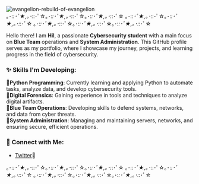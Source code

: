 
![evangelion-rebuild-of-evangelion](https://github.com/user-attachments/assets/a4abe7cd-49b2-4e33-8a8a-c1f8dbc9d60f)<br>
｡･:*:･ﾟ★,｡･:*:･ﾟ☆｡･:*:･ﾟ★,｡･:*:･ﾟ☆｡･:*:･ﾟ★,｡･:*:･ﾟ☆ ｡･:*:･ﾟ★,｡･:*:･ﾟ☆｡･:*:･ﾟ★,｡･:*:･ﾟ☆ ｡･:*:･ﾟ★,｡･:*:･ﾟ☆｡･:*:･ﾟ★,｡･:*:･ﾟ☆｡･:*:･ﾟ★,｡･:*:･ﾟ☆

Hello there! I am **Hil**, a passionate **Cybersecurity student** with a main focus on **Blue Team** operations and **System Administration**.
This GitHub profile serves as my portfolio, where I showcase my journey, projects, and learning progress in the field of cybersecurity.

### ✨ **Skills I'm Developing:**

🖤**Python Programming**: Currently learning and applying Python to automate tasks, analyze data, and develop cybersecurity tools.
<br>
🖤**Digital Forensics**: Gaining experience in tools and techniques to analyze digital artifacts.
<br>
🖤**Blue Team Operations**: Developing skills to defend systems, networks, and data from cyber threats.
<br>
🖤**System Administration**: Managing and maintaining servers, networks, and ensuring secure, efficient operations.
<br>

### 🔗 **Connect with Me:**
- [Twitter](https://x.com/s01f0nx19)🧚
  
｡･:*:･ﾟ★,｡･:*:･ﾟ☆｡･:*:･ﾟ★,｡･:*:･ﾟ☆｡･:*:･ﾟ★,｡･:*:･ﾟ☆ ｡･:*:･ﾟ★,｡･:*:･ﾟ☆｡･:*:･ﾟ★,｡･:*:･ﾟ☆ ｡･:*:･ﾟ★,｡･:*:･ﾟ☆｡･:*:･ﾟ★,｡･:*:･ﾟ☆｡･:*:･ﾟ★,｡･:*:･ﾟ☆
<!---
s01f0nx19/s01f0nx19 is a ✨ special ✨ repository because its `README.md` (this file) appears on your GitHub profile.
You can click the Preview link to take a look at your changes.
--->
